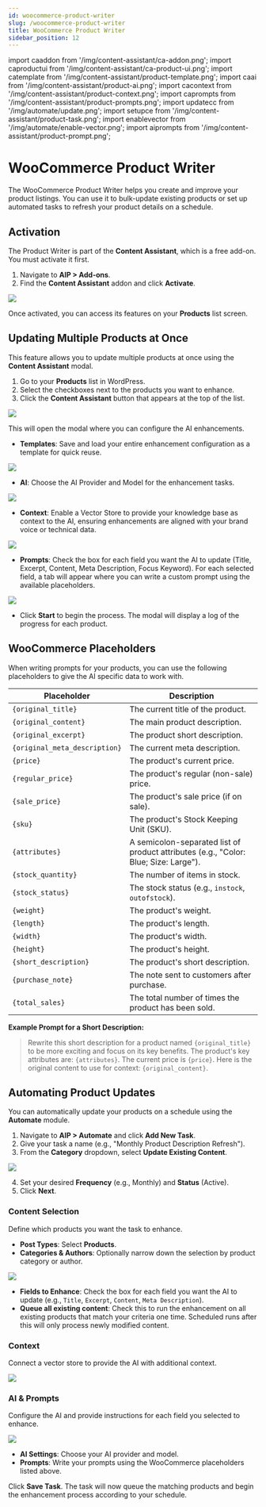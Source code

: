 ```yaml
---
id: woocommerce-product-writer
slug: /woocommerce-product-writer
title: WooCommerce Product Writer
sidebar_position: 12
---
```


import caaddon from '/img/content-assistant/ca-addon.png';
import caproductui from '/img/content-assistant/ca-product-ui.png';
import catemplate from '/img/content-assistant/product-template.png';
import caai from '/img/content-assistant/product-ai.png';
import cacontext from '/img/content-assistant/product-context.png';
import caprompts from '/img/content-assistant/product-prompts.png';
import updatecc from '/img/automate/update.png';
import setupce from '/img/content-assistant/product-task.png';
import enablevector from '/img/automate/enable-vector.png';
import aiprompts from '/img/content-assistant/product-prompt.png';

# WooCommerce Product Writer

The WooCommerce Product Writer helps you create and improve your product listings. You can use it to bulk-update existing products or set up automated tasks to refresh your product details on a schedule.

## Activation

The Product Writer is part of the **Content Assistant**, which is a free add-on. You must activate it first.

1.  Navigate to **AIP > Add-ons**.
2.  Find the **Content Assistant** addon and click **Activate**.

<img src={caaddon}  />

Once activated, you can access its features on your **Products** list screen.

## Updating Multiple Products at Once

This feature allows you to update multiple products at once using the **Content Assistant** modal.

1.  Go to your **Products** list in WordPress.
2.  Select the checkboxes next to the products you want to enhance.
3.  Click the **Content Assistant** button that appears at the top of the list.

<img src={caproductui} />

This will open the modal where you can configure the AI enhancements.

-   **Templates**: Save and load your entire enhancement configuration as a template for quick reuse.
<img src={catemplate} />

-   **AI**: Choose the AI Provider and Model for the enhancement tasks.
<img src={caai} />

-   **Context**: Enable a Vector Store to provide your knowledge base as context to the AI, ensuring enhancements are aligned with your brand voice or technical data.
<img src={cacontext} />

-   **Prompts**: Check the box for each field you want the AI to update (Title, Excerpt, Content, Meta Description, Focus Keyword). For each selected field, a tab will appear where you can write a custom prompt using the available placeholders.
<img src={caprompts} />

-   Click **Start** to begin the process. The modal will display a log of the progress for each product.

## WooCommerce Placeholders

When writing prompts for your products, you can use the following placeholders to give the AI specific data to work with.

| Placeholder             | Description                                          |
|-------------------------|------------------------------------------------------|
| `{original_title}`      | The current title of the product.                    |
| `{original_content}`    | The main product description.                        |
| `{original_excerpt}`    | The product short description.                       |
| `{original_meta_description}` | The current meta description.               |
| `{price}`               | The product's current price.                         |
| `{regular_price}`       | The product's regular (non-sale) price.              |
| `{sale_price}`          | The product's sale price (if on sale).               |
| `{sku}`                 | The product's Stock Keeping Unit (SKU).              |
| `{attributes}`          | A semicolon-separated list of product attributes (e.g., "Color: Blue; Size: Large"). |
| `{stock_quantity}`      | The number of items in stock.                        |
| `{stock_status}`        | The stock status (e.g., `instock`, `outofstock`).    |
| `{weight}`              | The product's weight.                                |
| `{length}`              | The product's length.                                |
| `{width}`               | The product's width.                                 |
| `{height}`              | The product's height.                                |
| `{short_description}`   | The product's short description.                     |
| `{purchase_note}`       | The note sent to customers after purchase.           |
| `{total_sales}`         | The total number of times the product has been sold. |

**Example Prompt for a Short Description:**
> Rewrite this short description for a product named `{original_title}` to be more exciting and focus on its key benefits. The product's key attributes are: `{attributes}`. The current price is `{price}`. Here is the original content to use for context: `{original_content}`.

## Automating Product Updates

You can automatically update your products on a schedule using the **Automate** module.

1.  Navigate to **AIP > Automate** and click **Add New Task**.
2.  Give your task a name (e.g., "Monthly Product Description Refresh").
3.  From the **Category** dropdown, select **Update Existing Content**.

<img src={updatecc} />

4.  Set your desired **Frequency** (e.g., Monthly) and **Status** (Active).
5.  Click **Next**.

### Content Selection

Define which products you want the task to enhance.

-   **Post Types**: Select **Products**.
-   **Categories & Authors**: Optionally narrow down the selection by product category or author.

<img src={setupce} />

-   **Fields to Enhance**: Check the box for each field you want the AI to update (e.g., `Title`, `Excerpt`, `Content`, `Meta Description`).
-   **Queue all existing content**: Check this to run the enhancement on all existing products that match your criteria one time. Scheduled runs after this will only process newly modified content.

### Context
Connect a vector store to provide the AI with additional context.

<img src={enablevector}  />

### AI & Prompts
Configure the AI and provide instructions for each field you selected to enhance.

<img src={aiprompts} />

-   **AI Settings**: Choose your AI provider and model.
-   **Prompts**: Write your prompts using the WooCommerce placeholders listed above.

Click **Save Task**. The task will now queue the matching products and begin the enhancement process according to your schedule.